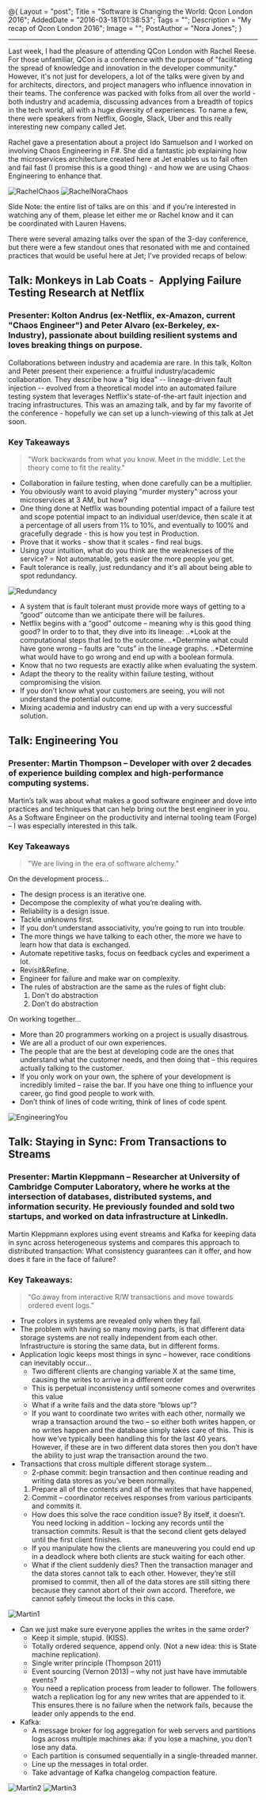 ﻿@{
    Layout = "post";
    Title = "Software is Changing the World: Qcon London 2016";
    AddedDate = "2016-03-18T01:38:53";
    Tags = "";
    Description = "My recap of Qcon London 2016";
    Image = "";
    PostAuthor = "Nora Jones";
}

---
Last week, I had the pleasure of attending QCon London with Rachel Reese. For those unfamiliar, QCon is a conference with the purpose of "facilitating the spread of knowledge and innovation in the developer community." However, it's not just for developers, a lot of the talks were given by and for architects, directors, and project managers who influence innovation in their teams. The conference was packed with folks from all over the world - both industry and academia, discussing advances from a breadth of topics in the tech world, all with a huge diversity of experiences. To name a few, there were speakers from Netflix, Google, Slack, Uber and this really interesting new company called Jet.

Rachel gave a presentation about a project Ido Samuelson and I worked on involving Chaos Engineering in F#. She did a fantastic job explaining how the microservices architecture created here at Jet enables us to fail often and fail fast (I promise this is a good thing) - and how we are using Chaos Engineering to enhance that.

![RachelChaos](/images/RachelChaos.jpg)
![RachelNoraChaos](/images/RachelNoraChaos.jpg)
<!--more--> 
Side Note: the entire list of talks are on this  and if you're interested in watching any of them, please let either me or Rachel know and it can be coordinated with Lauren Havens.

There were several amazing talks over the span of the 3-day conference, but there were a few standout ones that resonated with me and contained practices that would be useful here at Jet; I've provided recaps of below:

## Talk: Monkeys in Lab Coats -  Applying Failure Testing Research at Netflix
### Presenter: Kolton Andrus (ex-Netflix, ex-Amazon, current "Chaos Engineer") and Peter Alvaro (ex-Berkeley, ex-Industry), passionate about building resilient systems and loves breaking things on purpose.

Collaborations between industry and academia are rare. In this talk, Kolton and Peter present their experience: a fruitful industry/academic collaboration. They describe how a "big idea" -- lineage-driven fault injection -- evolved from a theoretical model into an automated failure testing system that leverages Netflix's state-of-the-art fault injection and tracing infrastructures. This was an amazing talk, and by far my favorite of the conference - hopefully we can set up a lunch-viewing of this talk at Jet soon.

### Key Takeaways
>"Work backwards from what you know. Meet in the middle. Let the theory come to fit the reality."

* Collaboration in failure testing, when done carefully can be a multiplier.
* You obviously want to avoid playing "murder mystery" across your microservices at 3 AM, but how?
* One thing done at Netflix was bounding potential impact of a failure test and scope potential impact to an individual user/device, then scale it at a percentage of all users from 1% to 10%, and eventually to 100% and gracefully degrade - this is how you test in Production.
* Prove that it works - show that it scales - find real bugs.
* Using your intuition, what do you think are the weaknesses of the service? = Not automatable, gets easier the more people you get.
* Fault tolerance is really, just redundancy and it's all about being able to spot redundancy.

![Redundancy](/images/redundancy.png)

* A system that is fault tolerant must provide more ways of getting to a “good” outcome than we anticipate there will be failures.
* Netflix begins with a “good” outcome – meaning why is this good thing good? In order to to that, they dive into its lineage:
..*Look at the computational steps that led to the outcome.
..*Determine what could have gone wrong – faults are “cuts” in the lineage graphs.
..*Determine what would have to go wrong and end up with a boolean formula.
* Know that no two requests are exactly alike when evaluating the system.
* Adapt the theory to the reality within failure testing, without compromising the vision.
* If you don’t know what your customers are seeing, you will not understand the potential outcome.
* Mixing academia and industry can end up with a very successful solution.

## Talk: Engineering You
### Presenter: Martin Thompson – Developer with over 2 decades of experience building complex and high-performance computing systems.

Martin’s talk was about what makes a good software engineer and dove into practices and techniques that can help bring out the best engineer in you. As a Software Engineer on the productivity and internal tooling team (Forge) – I was especially interested in this talk.

### Key Takeaways
>"We are living in the era of software alchemy."

On the development process…

* The design process is an iterative one.
* Decompose the complexity of what you’re dealing with.
* Reliability is a design issue.
* Tackle unknowns first.
* If you don’t understand associativity, you’re going to run into trouble.
* The more things we have talking to each other, the more we have to learn how that data is exchanged.
* Automate repetitive tasks, focus on feedback cycles and experiment a lot.
* Revisit&Refine.
* Engineer for failure and make war on complexity.
* The rules of abstraction are the same as the rules of fight club:
	1. Don’t do abstraction
	2. Don’t do abstraction

On working together…

* More than 20 programmers working on a project is usually disastrous.
* We are all a product of our own experiences.
* The people that are the best at developing code are the ones that understand what the customer needs, and then doing that – this requires actually talking to the customer.
* If you only work on your own, the sphere of your development is incredibly limited – raise the bar. If you have one thing to influence your career, go find good people to work with.
* Don’t think of lines of code writing, think of lines of code spent.

![EngineeringYou](/images/EngineeringYou.png)

## Talk: Staying in Sync: From Transactions to Streams
### Presenter: Martin Kleppmann – Researcher at University of Cambridge Computer Laboratory, where he works at the intersection of databases, distributed systems, and information security. He previously founded and sold two startups, and worked on data infrastructure at LinkedIn.

Martin Kleppmann explores using event streams and Kafka for keeping data in sync across heterogeneous systems and compares this approach to distributed transaction: What consistency guarantees can it offer, and how does it fare in the face of failure?

### Key Takeaways:

> “Go away from interactive R/W transactions and move towards ordered event logs.”

* True colors in systems are revealed only when they fail.
* The problem with having so many moving parts, is that different data storage systems are not really independent from each other. Infrastructure is storing the same data, but in different forms.
* Application logic keeps most things in sync – however, race conditions can inevitably occur…
	* Two different clients are changing variable X at the same time, causing the writes to arrive in a different order
	* This is perpetual inconsistency until someone comes and overwrites this value
	* What if a write fails and the data store “blows up”?
	* If you want to coordinate two writes with each other, normally we wrap a transaction around the two  – so either both writes happen, or no writes happen and the database simply takes care of this. This is how we’ve typically been handling this for the last 40 years. However, if these are in two different data stores then you don’t have the ability to just wrap the transaction around the two.
* Transactions that cross multiple different storage system…
	* 2-phase commit: begin transaction and then continue reading and writing data stores as you’ve been normally.
	1. Prepare all of the contents and all of the writes that have happened,
	2. Commit – coordinator receives responses from various participants and commits it.
	* How does this solve the race condition issue? By itself, it doesn’t. You need locking in addition – locking any records until the transaction commits. Result is that the second client gets delayed until the first client finishes.
	* If you manipulate how the clients are maneuvering you could end up in a deadlock where both clients are stuck waiting for each other.
	* What if the client suddenly dies? Then the transaction manager and the data stores cannot talk to each other. However, they’re still promised to commit, then all of the data stores are still sitting there because they cannot abort of their own accord. Therefore, we cannot safely timeout the locks in this case.

![Martin1](/images/Martin1.png)

* Can we just make sure everyone applies the writes in the same order?
	* Keep it simple, stupid. (KISS).
	* Totally ordered sequence, append only. (Not a new idea: this is State machine replication).
	* Single writer principle (Thompson 2011)
	* Event sourcing (Vernon 2013) – why not just have have immutable events?
	* You need a replication process from leader to follower. The followers watch a replication log for any new writes that are appended to it. This ensures there is no failure when the network fails, because the leader only appends to the end.
* Kafka:
	* A message broker for log aggregation for web servers and partitions logs across multiple machines aka: if you lose a machine, you don’t lose any data.
	* Each partition is consumed sequentially in a single-threaded manner.
	* Line up the messages in total order.
	* Take advantage of Kafka changelog compaction feature.

![Martin2](/images/Martin2.png)
![Martin3](/images/Martin3.png)

